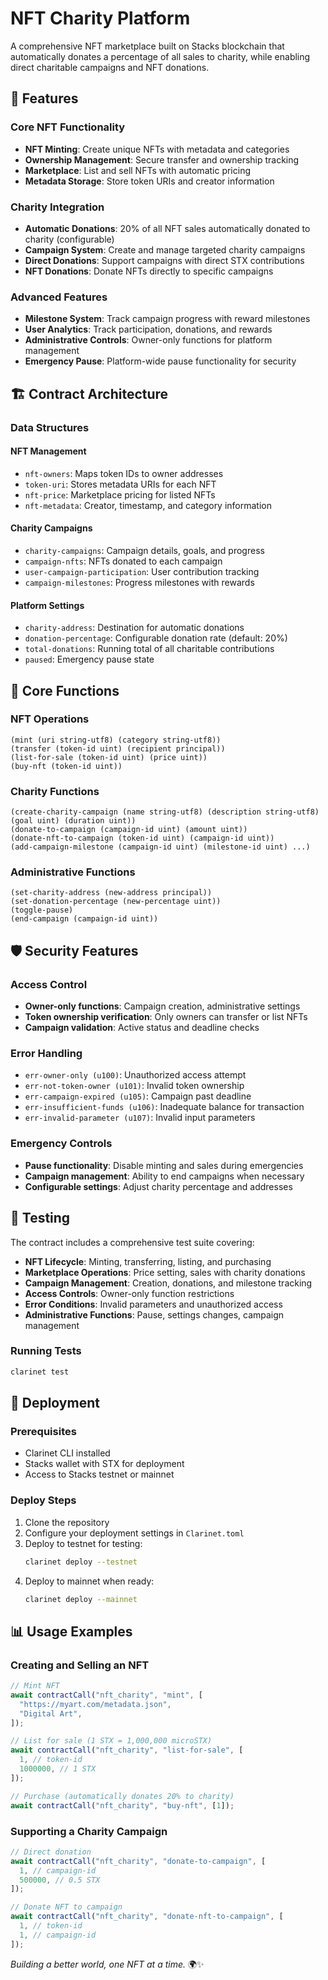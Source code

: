 # NFT Charity Platform

A comprehensive NFT marketplace built on Stacks blockchain that automatically donates a percentage of all sales to charity, while enabling direct charitable campaigns and NFT donations.

## 🌟 Features

### Core NFT Functionality

- **NFT Minting**: Create unique NFTs with metadata and categories
- **Ownership Management**: Secure transfer and ownership tracking
- **Marketplace**: List and sell NFTs with automatic pricing
- **Metadata Storage**: Store token URIs and creator information

### Charity Integration

- **Automatic Donations**: 20% of all NFT sales automatically donated to charity (configurable)
- **Campaign System**: Create and manage targeted charity campaigns
- **Direct Donations**: Support campaigns with direct STX contributions
- **NFT Donations**: Donate NFTs directly to specific campaigns

### Advanced Features

- **Milestone System**: Track campaign progress with reward milestones
- **User Analytics**: Track participation, donations, and rewards
- **Administrative Controls**: Owner-only functions for platform management
- **Emergency Pause**: Platform-wide pause functionality for security

## 🏗️ Contract Architecture

### Data Structures

#### NFT Management

- `nft-owners`: Maps token IDs to owner addresses
- `token-uri`: Stores metadata URIs for each NFT
- `nft-price`: Marketplace pricing for listed NFTs
- `nft-metadata`: Creator, timestamp, and category information

#### Charity Campaigns

- `charity-campaigns`: Campaign details, goals, and progress
- `campaign-nfts`: NFTs donated to each campaign
- `user-campaign-participation`: User contribution tracking
- `campaign-milestones`: Progress milestones with rewards

#### Platform Settings

- `charity-address`: Destination for automatic donations
- `donation-percentage`: Configurable donation rate (default: 20%)
- `total-donations`: Running total of all charitable contributions
- `paused`: Emergency pause state

## 🔧 Core Functions

### NFT Operations

```clarity
(mint (uri string-utf8) (category string-utf8))
(transfer (token-id uint) (recipient principal))
(list-for-sale (token-id uint) (price uint))
(buy-nft (token-id uint))
```

### Charity Functions

```clarity
(create-charity-campaign (name string-utf8) (description string-utf8) (goal uint) (duration uint))
(donate-to-campaign (campaign-id uint) (amount uint))
(donate-nft-to-campaign (token-id uint) (campaign-id uint))
(add-campaign-milestone (campaign-id uint) (milestone-id uint) ...)
```

### Administrative Functions

```clarity
(set-charity-address (new-address principal))
(set-donation-percentage (new-percentage uint))
(toggle-pause)
(end-campaign (campaign-id uint))
```

## 🛡️ Security Features

### Access Control

- **Owner-only functions**: Campaign creation, administrative settings
- **Token ownership verification**: Only owners can transfer or list NFTs
- **Campaign validation**: Active status and deadline checks

### Error Handling

- `err-owner-only (u100)`: Unauthorized access attempt
- `err-not-token-owner (u101)`: Invalid token ownership
- `err-campaign-expired (u105)`: Campaign past deadline
- `err-insufficient-funds (u106)`: Inadequate balance for transaction
- `err-invalid-parameter (u107)`: Invalid input parameters

### Emergency Controls

- **Pause functionality**: Disable minting and sales during emergencies
- **Campaign management**: Ability to end campaigns when necessary
- **Configurable settings**: Adjust charity percentage and addresses

## 🧪 Testing

The contract includes a comprehensive test suite covering:

- **NFT Lifecycle**: Minting, transferring, listing, and purchasing
- **Marketplace Operations**: Price setting, sales with charity donations
- **Campaign Management**: Creation, donations, and milestone tracking
- **Access Controls**: Owner-only function restrictions
- **Error Conditions**: Invalid parameters and unauthorized access
- **Administrative Functions**: Pause, settings changes, campaign management

### Running Tests

```bash
clarinet test
```

## 🚀 Deployment

### Prerequisites

- Clarinet CLI installed
- Stacks wallet with STX for deployment
- Access to Stacks testnet or mainnet

### Deploy Steps

1. Clone the repository
2. Configure your deployment settings in `Clarinet.toml`
3. Deploy to testnet for testing:
   ```bash
   clarinet deploy --testnet
   ```
4. Deploy to mainnet when ready:
   ```bash
   clarinet deploy --mainnet
   ```

## 📊 Usage Examples

### Creating and Selling an NFT

```typescript
// Mint NFT
await contractCall("nft_charity", "mint", [
  "https://myart.com/metadata.json",
  "Digital Art",
]);

// List for sale (1 STX = 1,000,000 microSTX)
await contractCall("nft_charity", "list-for-sale", [
  1, // token-id
  1000000, // 1 STX
]);

// Purchase (automatically donates 20% to charity)
await contractCall("nft_charity", "buy-nft", [1]);
```

### Supporting a Charity Campaign

```typescript
// Direct donation
await contractCall("nft_charity", "donate-to-campaign", [
  1, // campaign-id
  500000, // 0.5 STX
]);

// Donate NFT to campaign
await contractCall("nft_charity", "donate-nft-to-campaign", [
  1, // token-id
  1, // campaign-id
]);
```

_Building a better world, one NFT at a time._ 🌍✨
